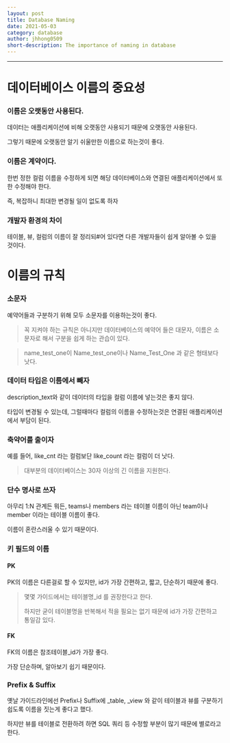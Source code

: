 ```yaml
---
layout: post
title: Database Naming
date: 2021-05-03
category: database
author: jhhong0509
short-description: The importance of naming in database
---
```

------

# 데이터베이스 이름의 중요성

### 이름은 오랫동안 사용된다.

데이터는 애플리케이션에 비해 오랫동안 사용되기 때문에 오랫동안 사용된다.

그렇기 때문에 오랫동안 알기 쉬울만한 이름으로 하는것이 좋다.

### 이름은 계약이다.

한번 정한 컬럼 이름을 수정하게 되면 해당 데이터베이스와 연결된 애플리케이션에서 또한 수정해야 한다.

즉, 복잡하니 최대한 변경될 일이 없도록 하자

### 개발자 환경의 차이

테이블, 뷰, 컬럼의 이름이 잘 정리되#어 있다면 다른 개발자들이 쉽게 알아볼 수 있을 것이다.

# 이름의 규칙

### 소문자

예약어들과 구분하기 위해 모두 소문자를 이용하는것이 좋다.

> 꼭 지켜야 하는 규칙은 아니지만 데이터베이스의 예약어 들은 대문자, 이름은 소문자로 해서 구분을 쉽게 하는 관습이 있다.

> name_test_one이 Name_test_one이나 Name_Test_One 과 같은 형태보다 낫다.

### 데이터 타입은 이름에서 빼자

description_text와 같이 데이터의 타입을 컬럼 이름에 넣는것은 좋지 않다.

타입이 변경될 수 있는데, 그럴때마다 컬럼의 이름을 수정하는것은 연결된 애플리케이션에서 부담이 된다.

### 축약어를 출이자

예를 들어, like_cnt 라는 컬럼보단 like_count 라는 컬럼이 더 낫다.

> 대부분의 데이터베이스는 30자 이상의 긴 이름을 지원한다.

### 단수 명사로 쓰자

아무리 1:N 관계든 뭐든, teams나 members 라는 테이블 이름이 아닌 team이나 member 이라는 테이블 이름이 좋다.

이름이 혼란스러울 수 있기 때문이다.

### 키 필드의 이름

#### PK

PK의 이름은 다른걸로 할 수 있지만, id가 가장 간편하고, 짧고, 단순하기 때문에 좋다.

> 몇몇 가이드에서는 테이블명_id 를 권장한다고 한다.
>
> 하지만 굳이 테이블명을 반복해서 적을 필요는 없기 때문에 id가 가장 간편하고 통일감 있다.

#### FK

FK의 이름은 참조테이블_id가 가장 좋다.

가장 단순하며, 알아보기 쉽기 때문이다.

### Prefix & Suffix

옛날 가이드라인에선 Prefix나 Suffix에 _table, _view 와 같이 테이블과 뷰를 구분하기 쉽도록 이름을 짓는게 좋다고 했다.

하지만 뷰를 테이블로 전환하려 하면 SQL 쿼리 등 수정할 부분이 많기 때문에 별로라고 한다.